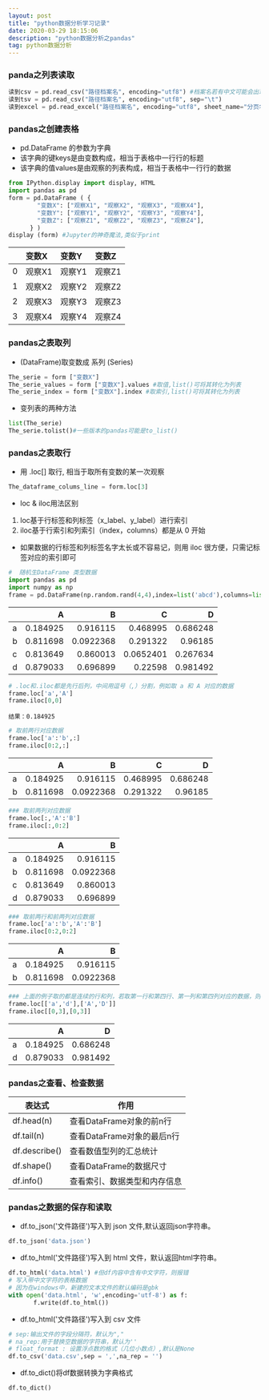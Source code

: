 ```yaml
---
layout: post
title: "python数据分析学习记录"
date: 2020-03-29 18:15:06
description: "python数据分析之pandas"
tag: python数据分析
---
```

### panda之列表读取

```python
读到csv = pd.read_csv("路径档案名", encoding="utf8") #档案名若有中文可能会出现报错！
读到tsv = pd.read_csv("路径档案名", encoding="utf8", sep="\t")
读到excel = pd.read_excel("路径档案名", encoding="utf8", sheet_name="分页名称")
```
### pandas之创建表格

- pd.DataFrame 的参数为字典
- 该字典的键keys是由变数构成，相当于表格中一行行的标题
- 该字典的值values是由观察的列表构成，相当于表格中一行行的数据

```python
from IPython.display import display, HTML
import pandas as pd
form = pd.DataFrame ( {
        "变数X": ["观察X1", "观察X2", "观察X3", "观察X4"],
        "变数Y": ["观察Y1", "观察Y2", "观察Y3", "观察Y4"],
        "变数Z": ["观察Z1", "观察Z2", "观察Z3", "观察Z4"],
      } )
display (form) #Jupyter的神奇魔法,类似于print
```

|    | 变数X   | 变数Y   | 变数Z   |
|---:|:--------|:--------|:--------|
|  0 | 观察X1  | 观察Y1  | 观察Z1  |
|  1 | 观察X2  | 观察Y2  | 观察Z2  |
|  2 | 观察X3  | 观察Y3  | 观察Z3  |
|  3 | 观察X4  | 观察Y4  | 观察Z4  |

### pandas之表取列
- (DataFrame)取变数成 系列 (Series)

```python
The_serie = form ["变数X"]
The_serie_values = form ["变数X"].values #取值,list()可将其转化为列表
The_serie_index = form ["变数X"].index #取索引,list()可将其转化为列表
```

- 变列表的两种方法

```python
list(The_serie)
The_serie.tolist()#一些版本的pandas可能是to_list()
```

### pandas之表取行
- 用 .loc[] 取行, 相当于取所有变数的某一次观察

```python
The_dataframe_colums_line = form.loc[3]
```
- loc & iloc用法区别

1. loc基于行标签和列标签（x_label、y_label）进行索引
2. iloc基于行索引和列索引（index，columns）都是从 0 开始
- 如果数据的行标签和列标签名字太长或不容易记，则用 iloc 很方便，只需记标签对应的索引即可

```python
#  随机生DataFrame 类型数据
import pandas as pd
import numpy as np
frame = pd.DataFrame(np.random.rand(4,4),index=list('abcd'),columns=list('ABCD'))
```

|    |        A |         B |         C |        D |
|:---|---------:|----------:|----------:|---------:|
| a  | 0.184925 | 0.916115  | 0.468995  | 0.686248 |
| b  | 0.811698 | 0.0922368 | 0.291322  | 0.96185  |
| c  | 0.813649 | 0.860013  | 0.0652401 | 0.267634 |
| d  | 0.879033 | 0.696899  | 0.22598   | 0.981492 |

```python
# .loc和.iloc都是先行后列，中间用逗号（,）分割，例如取 a 和 A 对应的数据
frame.loc['a','A']
frame.iloc[0,0]
```
```
结果：0.184925
```
```python
# 取前两行对应数据
frame.loc['a':'b',:]
frame.iloc[0:2,:]
```

|    |        A |         B |         C |        D |
|:---|---------:|----------:|----------:|---------:|
| a  | 0.184925 | 0.916115  | 0.468995  | 0.686248 |
| b  | 0.811698 | 0.0922368 | 0.291322  | 0.96185  |

```python
### 取前两列对应数据
frame.loc[:,'A':'B']
frame.iloc[:,0:2]
```

|    |        A |         B |
|:---|---------:|----------:|
| a  | 0.184925 | 0.916115  |
| b  | 0.811698 | 0.0922368 |
| c  | 0.813649 | 0.860013  |
| d  | 0.879033 | 0.696899  |

```python
### 取前两行和前两列对应数据
frame.loc['a':'b','A':'B']
frame.iloc[0:2,0:2]
```

|    |        A |         B |
|:---|---------:|----------:|
| a  | 0.184925 | 0.916115  |
| b  | 0.811698 | 0.0922368 |

```python
### 上面的例子取的都是连续的行和列，若取第一行和第四行、第一列和第四列对应的数据，则
frame.loc[['a','d'],['A','D']]
frame.iloc[[0,3],[0,3]]
```
|    |        A |        D |
|:---|---------:|---------:|
| a  | 0.184925 | 0.686248 |
| d  | 0.879033 | 0.981492 |

### pandas之查看、检查数据

|  表达式   | 作用  |
|  ----  | ----  |
| df.head(n) | 查看DataFrame对象的前n行 |
| df.tail(n)  | 查看DataFrame对象的最后n行 |
| df.describe() | 查看数值型列的汇总统计|
| df.shape() | 查看DataFrame的数据尺寸|
| df.info() | 查看索引、数据类型和内存信息 |

### pandas之数据的保存和读取

- df.to_json('文件路径')写入到 json 文件,默认返回json字符串。

```python
df.to_json('data.json')
```

- df.to_html('文件路径')写入到 html 文件，默认返回html字符串。

```python
df.to_html('data.html') #但df内容中含有中文字符，则报错
# 写入带中文字符的表格数据
# 因为在windows中，新建的文本文件的默认编码是gbk
with open('data.html', 'w',encoding='utf-8') as f:      
       f.write(df.to_html())
```

- df.to_html('文件路径')写入到 csv 文件

```python
# sep:输出文件的字段分隔符，默认为","
# na_rep:用于替换空数据的字符串，默认为''
# float_format : 设置浮点数的格式（几位小数点）,默认是None
df.to_csv('data.csv',sep = ',',na_rep = '')
```

- df.to_dict()将df数据转换为字典格式

```python
df.to_dict()
```
